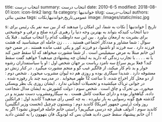 title: انتخاب درست
summary: انتخاب درست
date: 2010-6-5
modified: 2018-08-01
icon:  icon-link2
lang: fa
category: خواندنیها
slug: انتخاب-درست
authors: مجتبی بنائی
tags: عمومی,تاریخ,خواندنیها,نکات
image: /images/static/misc.jpg

s: تاریخ | خواندنیها | نکات    به شما، این  امکان  را  میدهند  که  از  بین  سه  نفر  یک  رئیس  برای  دنیا  انتخاب  کنیدکه  بتواند  به  بهترین  وجه  دنیا  را  رهبری  کرده  صلح  و ترقی  و  خوشبختی  برای  بشریت  به  ارمغان  بیاورد .    بین  این  سه  داوطلب  کدام  را  انتخاب  میکنید .    قبلا یک  سوال : شما  مشاور  و  مددکار  اجتماعی  هستید . . . .    زن حامله ای  میشناسید  که  هشت  فرزند  دارد . سه  فرزند  او  ناشنوا، دو فرزند کور  و  یکی  عقب  مانده  هستند . در  ضمن  خود  این  خانم  مبتلا  به مرض سیفیلیس  است . از  شما  مشورت  میخواهد  که  آیا  سقط  جنین  کند  یا  نه . . . . با تجارب زندگی  که  دارید  به  ایشان  چه  پیشنهادی  میدهید؟    خواهید  گفت  سقط  کند؟    فعلا بریم  سراغ  سه  نامزد  ریاست  بر  جهان  شخص  اول :    او با سیاستمداران  رشوه  خوار  و  بد  نام  کار  میکند،  از  فالگیر  غیب  گو  و  منجم  مشورت  میگیرد . در  کنار  زنش  دو  معشوقه  دارد . شدیدا  سیگاری  بوده و روزی  هم  ده  لیوان  مشروب  میخورد .    شخص دوم :    از دو محل  کار  اخراج  شده،  تا  ساعت 12 ظهر  میخوابد . در  مدرسه  چند  بار  رفوزه  شده . در  جوانی  تریاک  میکشیده  و  تحصیلات  آنچنانی  ندارد . ایشان  روزی  یک  بطر  ویسکی  میخورد،  بی  تحرک  و  چاق  است .    شخص سوم :    دولت کشورش  به  ایشان  مدال شجاعت داده، گیاهخوار  بوده  و  دارای  سلامت  کامل  هست . به  سیگارومشروب  دست نمیزند  و  در  گذشته  هیچ  گونه  رسوایی  به  بار  نیاورده .    به چه  کسی  رأی  میدهید؟    کاندید  اول : فرانکلین  روز  ولت (رئیس جمهور آمریکا)  کاندید  دوم : وینستون  چرچیل (نخست وزیر انگلیس)  کاندید  سوم : آدولف  هیتلر    چه  درسی  میگیریم؟    راستی  خانم حامله فراموش نشود؟    اگر  به  آن  خانم  پیشنهاد  سقط  جنین  دادید  همان بس که  لودویگ  فان  بتهوون  را  به  کشتن  دادید !